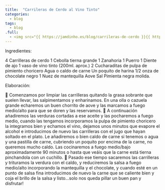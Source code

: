 ```yaml
---
title:  "Carrileras de Cerdo al Vino Tinto"
categories: 
  - blog
tags:
  - blog
.full:
  - <img src="{{ https://jamdinho.es/blog/carrileras-de-cerdo }}{{ https://jamdinho.es }}/assets/images/carrilleras.jpeg" alt="Carrilleras de cerdo al vino tinto" class="full">
---
```



Ingredientes:

4 Carrilleras de cerdo
1 Cebolla tierna grande
1 Zanahoria
1 Puerro
1 Diente de ajo
1 vaso de vino tinto (200ml. aprox.)
2 Cucharaditas de pulpa de pimiento choricero
Agua o caldo de carne
Un poquito de harina
1/2 onza de chocolate negro
1 Nuez de mantequilla
Aove
Sal
Pimienta negra molida.



Elaboración: 

🔷 Comenzamos por limpiar las carrilleras quitando la grasa sobrante que suelen llevar, las salpimentamos y enharinamos. En una olla o cazuela grande echaremos un buen chorrito de aove y las marcamos a fuego medio/alto para que se doren y las reservamos.
🔷 A continuación añadiremos las verduras cortadas a ese aceite y las pocharemos a fuego medio, cuando las tengamos incorporamos la pulpa de pimiento choricero la integramos bien y echamos el vino, dejamos unos minutos que evapore el alcohol e introducimos de nuevo las carrilleras con el jugo que hayan soltado en el plato. Le añadiremos o bien caldo de carne si tenemos o agua y una pastilla de carne, cubriendo un poquito por encima de la carne, no queremos mucho caldo. Las cocinaremos a fuego medio/bajo aproximadamente 90 minutos o hasta que veáis que la carne está tierna pinchandola con un cuchillo.
🔷 Pasado ese tiempo sacaremos las carrilleras y trituramos la verdura con el caldo, y reduciremos la salsa a fuego medio/alto incorporando la mantequilla y el chocolate, y cuando esté en un punto de salsa fina introducimos de nuevo la carne que se caliente bien y coja el brillo de la salsa y listo...solo nos queda pillar un buen pan y disfrutar!
